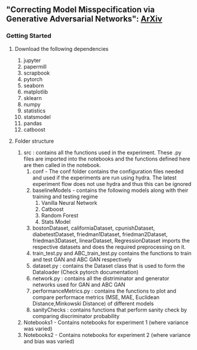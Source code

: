 ## "Correcting Model Misspecification via Generative Adversarial Networks": [ArXiv](https://arxiv.org/abs/2304.03805)

### Getting Started 
1. Download the following dependencies
    1. jupyter 
    2. papermill 
    3. scrapbook 
    4. pytorch 
    5. seaborn 
    6. matplotlib
    7. sklearn 
    8. numpy 
    9. statistics 
    10. statsmodel 
    11. pandas 
    12. catboost 

2. Folder structure 
    1. src : contains all the functions used in the experiment. These .py files are imported into the notebooks and the functions defined here are then called in the notebook. 
        1. conf - The conf folder contains the configuration files needed and used if the experiments are run using hydra. The latest experiment flow does not use hydra and thus this can be ignored
        2. baselineModels - contains the following models along with their training and testing regime 
            1. Vanilla Neural Network 
            2. Catboost 
            3. Random Forest 
            4. Stats Model 
        3. bostonDataset, californiaDataset, cpunishDataset, diabetestDataset, friedman1Dataset, friedman2Dataset, friedman3Dataset, linearDataset, RegressionDataset imports the respective datasets and does the required preprocessing on it. 
        4. train_test.py and ABC_train_test.py contains the functions to train and test GAN and ABC GAN respectively 
        5. dataset.py : contains the Dataset class that is used to form the Dataloader (Check pytorch documentation)
        6. network.py : contains all the distriminator and generator networks used for GAN and ABC GAN 
        7. performanceMetrics.py : contains the functions to plot and compare performace metrics (MSE, MAE, Euclidean Distance,Minkowski Distance) of different models 
        8. sanityChecks : contains functions that perform sanity check by comparing discriminator probability 
    2. Notebooks1 - Contains notebooks for experiment 1 (where variance was varied)
    3. Notebooks2 - Contains notebooks for experiment 2 (where variance and bias was varied)











